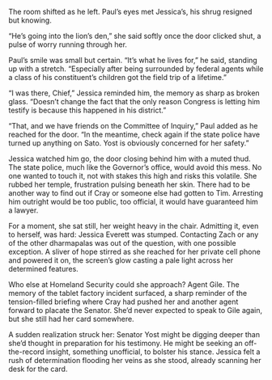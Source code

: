 The room shifted as he left. Paul’s eyes met Jessica’s, his shrug resigned but knowing. 

“He’s going into the lion’s den,” she said softly once the door clicked shut, a pulse of worry running through her. 

Paul’s smile was small but certain. “It’s what he lives for,” he said, standing up with a stretch. “Especially after being surrounded by federal agents while a class of his constituent’s children got the field trip of a lifetime.” 

“I was there, Chief,” Jessica reminded him, the memory as sharp as broken glass. “Doesn’t change the fact that the only reason Congress is letting him testify is because this happened in his district.” 

“That, and we have friends on the Committee of Inquiry,” Paul added as he reached for the door. “In the meantime, check again if the state police have turned up anything on Sato. Yost is obviously concerned for her safety.” 

Jessica watched him go, the door closing behind him with a muted thud. The state police, much like the Governor’s office, would avoid this mess. No one wanted to touch it, not with stakes this high and risks this volatile. She rubbed her temple, frustration pulsing beneath her skin. There had to be another way to find out if Cray or someone else had gotten to Tim. Arresting him outright would be too public, too official, it would have guaranteed him a lawyer. 

For a moment, she sat still, her weight heavy in the chair. Admitting it, even to herself, was hard: Jessica Everett was stumped. Contacting Zach or any of the other dharmapalas was out of the question, with one possible exception. A sliver of hope stirred as she reached for her private cell phone and powered it on, the screen’s glow casting a pale light across her determined features. 

Who else at Homeland Security could she approach? Agent Gile. The memory of the tablet factory incident surfaced, a sharp reminder of the tension-filled briefing where Cray had pushed her and another agent forward to placate the Senator. She’d never expected to speak to Gile again, but she still had her card somewhere. 

A sudden realization struck her: Senator Yost might be digging deeper than she’d thought in preparation for his testimony. He might be seeking an off-the-record insight, something unofficial, to bolster his stance. Jessica felt a rush of determination flooding her veins as she stood, already scanning her desk for the card.

